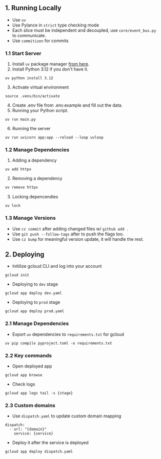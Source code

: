 ## 1. Running Locally
 - Use `uv`
 - Use Pylance in `strict` type checking mode
 - Each slice must be independent and decoupled, use `core/event_bus.py` to communicate. 
 - Use `commitizen` for commits

### 1.1 Start Server
1. Install `uv` package manager [from here](https://docs.astral.sh/uv/getting-started/installation/#standalone-installer).
2. Install Python 3.12 if you don't have it.
```
uv python install 3.12
```
3. Activate virtual environment
```
source .venv/bin/activate
```
4. Create .env file from .env.example and fill out the data.
5. Running your Python script.
```
uv run main.py
```
6. Running the server
```
uv run uvicorn app:app --reload --loop uvloop
```

### 1.2 Manage Dependencies
1. Adding a dependency
```
uv add httpx
```
2. Removing a dependency
```python
uv remove httpx
```
3. Locking depencendies
```
uv lock
```

### 1.3 Manage Versions
- Use `cz commit` after adding changed files w/ `github add .`
- Use `git push --follow-tags` after to push the flags too.
- Use `cz bump` for meaningful version update, it will handle the rest.

## 2. Deploying
- Initilize gcloud CLI and log into your account
```
gcloud init
```
- Deploying to `dev` stage
```
gcloud app deploy dev.yaml
```
- Deploying to `prod` stage
```
gcloud app deploy prod.yaml
```

### 2.1 Manage Dependencies 
- Export `uv` dependencies to `requirements.txt` for gcloud
```
uv pip compile pyproject.toml -o requirements.txt
```

### 2.2 Key commands
- Open deployed app
```
gcloud app browse
```
- Check logs
```
gcloud app logs tail -s {stage}
```

### 2.3 Custom domains
- Use `dispatch.yaml` to update custom domain mapping
```
dispatch:
  - url: "{domain}"
    service: {service} 
```
- Deploy it after the service is deployed
```
gcloud app deploy dispatch.yaml
```